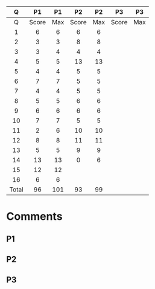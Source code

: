  Q|P1|P1|P2|P2|P3|P3
:---:|:---:|:---:|:---:|:---:|:---:|:---:
Q|Score|Max|Score|Max|Score|Max
1|6|6|6|6
2|3|3|8|8
3|3|4|4|4
4|5|5|13|13
5|4|4|5|5
6|7|7|5|5
7|4|4|5|5
8|5|5|6|6
9|6|6|6|6
10|7|7|5|5
11|2|6|10|10
12|8|8|11|11
13|5|5|9|9
14|13|13|0|6
15|12|12||
16|6|6||
Total|96|101|93|99

# Comments
## P1
## P2
## P3
